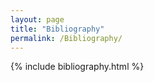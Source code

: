 ```yaml
---
layout: page
title: "Bibliography"
permalink: /Bibliography/
---
```

{% include bibliography.html %}